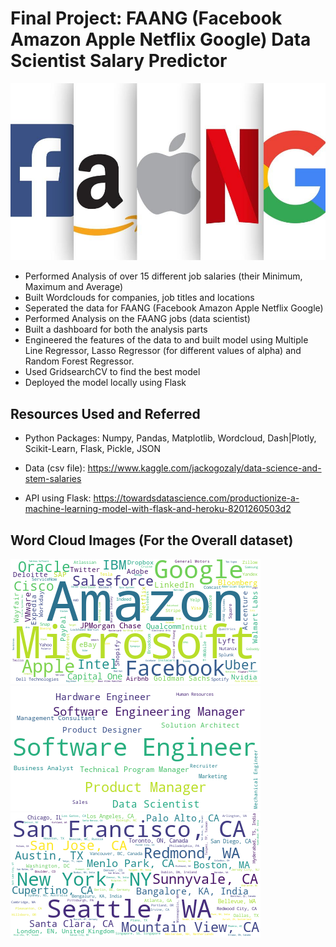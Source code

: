 # Final Project: FAANG (Facebook Amazon Apple Netflix Google) Data Scientist Salary Predictor

![FAANG LOGO](./faang.png)

- Performed Analysis of over 15 different job salaries (their Minimum, Maximum and Average)
- Built Wordclouds for companies, job titles and locations
- Seperated the data for FAANG (Facebook Amazon Apple Netflix Google)
- Performed Analysis on the FAANG jobs (data scientist)
- Built a dashboard for both the analysis parts
- Engineered the features of the data to and built model using Multiple Line Regressor, Lasso Regressor (for different values of alpha) and Random Forest Regressor.
- Used GridsearchCV to find the best model
- Deployed the model locally using Flask

## Resources Used and Referred

- Python Packages: Numpy, Pandas, Matplotlib, Wordcloud, Dash|Plotly, Scikit-Learn, Flask, Pickle, JSON

- Data (csv file): https://www.kaggle.com/jackogozaly/data-science-and-stem-salaries

- API using Flask: https://towardsdatascience.com/productionize-a-machine-learning-model-with-flask-and-heroku-8201260503d2

## Word Cloud Images (For the Overall dataset)

![WC COM](./wordclouds/wordcloudscompanies.png)
![WC JOBS](./wordclouds/wordcloudsjobs.png)
![WC LOC](./wordclouds/wordcloudslocations.png)
